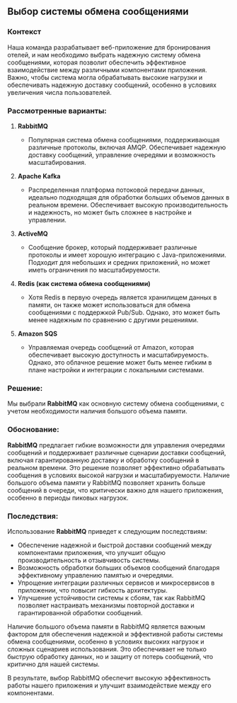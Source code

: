 ## Выбор системы обмена сообщениями

### Контекст
Наша команда разрабатывает веб-приложение для бронирования отелей, и нам необходимо выбрать надежную систему обмена сообщениями, которая позволит обеспечить эффективное взаимодействие между различными компонентами приложения. Важно, чтобы система могла обрабатывать высокие нагрузки и обеспечивать надежную доставку сообщений, особенно в условиях увеличения числа пользователей.

### Рассмотренные варианты:

1. **RabbitMQ**
   - Популярная система обмена сообщениями, поддерживающая различные протоколы, включая AMQP. Обеспечивает надежную доставку сообщений, управление очередями и возможность масштабирования.

2. **Apache Kafka**
   - Распределенная платформа потоковой передачи данных, идеально подходящая для обработки больших объемов данных в реальном времени. Обеспечивает высокую производительность и надежность, но может быть сложнее в настройке и управлении.

3. **ActiveMQ**
   - Сообщение брокер, который поддерживает различные протоколы и имеет хорошую интеграцию с Java-приложениями. Подходит для небольших и средних приложений, но может иметь ограничения по масштабируемости.

4. **Redis (как система обмена сообщениями)**
   - Хотя Redis в первую очередь является хранилищем данных в памяти, он также может использоваться для обмена сообщениями с поддержкой Pub/Sub. Однако, это может быть менее надежным по сравнению с другими решениями.

5. **Amazon SQS**
   - Управляемая очередь сообщений от Amazon, которая обеспечивает высокую доступность и масштабируемость. Однако, это облачное решение может быть менее гибким в плане настройки и интеграции с локальными системами.

### Решение:
Мы выбрали **RabbitMQ** как основную систему обмена сообщениями, с учетом необходимости наличия большого объема памяти.

### Обоснование:
**RabbitMQ** предлагает гибкие возможности для управления очередями сообщений и поддерживает различные сценарии доставки сообщений, включая гарантированную доставку и обработку сообщений в реальном времени. Это решение позволяет эффективно обрабатывать сообщения в условиях высокой нагрузки и масштабируемости. Наличие большого объема памяти у RabbitMQ позволяет хранить больше сообщений в очереди, что критически важно для нашего приложения, особенно в периоды пиковых нагрузок.

### Последствия:
Использование **RabbitMQ** приведет к следующим последствиям:
- Обеспечение надежной и быстрой доставки сообщений между компонентами приложения, что улучшит общую производительность и отзывчивость системы.
- Возможность обработки больших объемов сообщений благодаря эффективному управлению памятью и очередями.
- Упрощение интеграции различных сервисов и микросервисов в приложении, что повысит гибкость архитектуры.
- Улучшение устойчивости системы к сбоям, так как RabbitMQ позволяет настраивать механизмы повторной доставки и гарантированной обработки сообщений.

Наличие большого объема памяти в RabbitMQ является важным фактором для обеспечения надежной и эффективной работы системы обмена сообщениями, особенно в условиях высоких нагрузок и сложных сценариев использования. Это обеспечивает не только быструю обработку данных, но и защиту от потерь сообщений, что критично для нашей системы.

В результате, выбор RabbitMQ обеспечит высокую эффективность работы нашего приложения и улучшит взаимодействие между его компонентами.